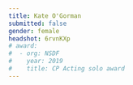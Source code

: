 ```yaml
---
title: Kate O'Gorman 
submitted: false 
gender: female
headshot: 6rvnKXp
# award:
#  - org: NSDF
#    year: 2019
#    title: CP Acting solo award
--- 
```

